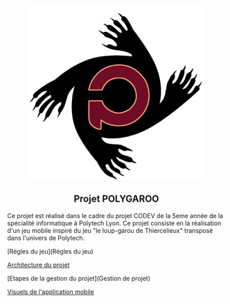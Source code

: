 <div align="center">
<img src="../uploads/0fc85af16f316c3eccea7986d0251948/polygaroo.png" width="400" height="400">
<h2>Projet POLYGAROO</h2>
</div>

Ce projet est réalisé dans le cadre du projet CODEV de la 5eme année de la spécialité informatique à Polytech Lyon. 
Ce projet consiste en la réalisation d'un jeu mobile inspiré du jeu "le loup-garou de Thiercelieux" transposé dans l'univers de Polytech. 

[Règles du jeu](Règles du jeu)

[Architecture du projet](Architecture)

[Etapes de la gestion du projet](Gestion de projet)

[Visuels de l'application mobile](Visuels)
